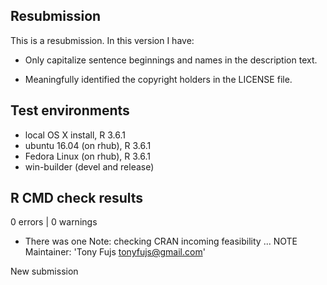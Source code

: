 ## Resubmission
This is a resubmission. In this version I have:

* Only capitalize sentence beginnings and names in the description text.

* Meaningfully identified the copyright holders in the LICENSE file.

## Test environments
* local OS X install, R 3.6.1
* ubuntu 16.04 (on rhub), R 3.6.1
* Fedora Linux (on rhub), R 3.6.1
* win-builder (devel and release)

## R CMD check results

0 errors | 0 warnings

* There was one Note:
checking CRAN incoming feasibility ... NOTE
Maintainer: 'Tony Fujs <tonyfujs@gmail.com>'

New submission
